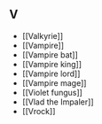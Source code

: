 ## V
- [[Valkyrie]]
- [[Vampire]]
- [[Vampire bat]]
- [[Vampire king]]
- [[Vampire lord]]
- [[Vampire mage]]
- [[Violet fungus]]
- [[Vlad the Impaler]]
- [[Vrock]]
